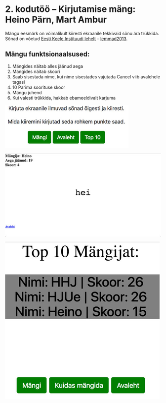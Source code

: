 # 2. kodutöö – Kirjutamise mäng: Heino Pärn, Mart Ambur

Mängu eesmärk on võimalikult kiiresti ekraanile tekkivaid sõnu ära trükkida. Sõnad on võetud [Eesti Keele Instituudi lehelt](http://www.eki.ee/tarkvara/wordlist/) – [lemmad2013](http://www.eki.ee/tarkvara/wordlist/lemmad2013.txt).

## Mängu funktsionaalsused:
1. Mängides näitab alles jäänud aega
2. Mängides näitab skoori
3. Saab sisestada nime, kui nime sisestades vajutada Cancel viib avalehele tagasi
4. 10 Parima soorituse skoor
5. Mängu juhend
6. Kui valesti trükkida, hakkab ebameeldivalt karjuma

![alt text](https://raw.githubusercontent.com/heinop2rn/2.ea-kodutoo/master/Typer3.jpg)

![alt text](https://raw.githubusercontent.com/heinop2rn/2.ea-kodutoo/master/Typer1.jpg)

![alt text](https://raw.githubusercontent.com/heinop2rn/2.ea-kodutoo/master/Typer2.jpg)